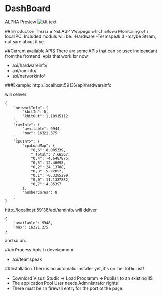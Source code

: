 # DashBoard

ALPHA Preview
![Alt text](alpha.PNG)


##Introduction
This is a Net.ASP Webpage which allows Monitoring of a local PC.
Included moduls will be:
	-Hardware
	-Teamspeak 3
	-maybe Steam, nut sure about it yet

##Current available APIS
There are some APIs that can be used indipendant from the frontend.
Apis that work for now:

- api/hardwareinfo/
- api/raminfo/
- api/networkinfo/

###Example:
http://localhost:59136/api/hardwareinfo

will deliver
```
{
    "networkInfo": {
        "kbitIn": 0,
        "kbitOut": 1.10915112
    },
    "ramInfo": {
        "available": 9944,
        "max": 16321.375
    },
    "cpuInfo": {
        "cpuLoadMap": {
            "0,6": 8.005339,
            "_Total": 7.66567,
            "0,4": -4.6487875,
            "0,5": 12.46698,
            "0,2": 24.13788,
            "0,3": 5.92857,
            "0,1": -0.3285299,
            "0,0": 11.1387882,
            "0,7": 4.85397
        },
        "numberCores": 8
    }
}
```
http://localhost:59136/api/raminfo/
will deliver
```
{
    "available": 9948,
    "max": 16321.375
}
```
and so on...

##In Process
Apis in development:
- api/teamspeak


##Installation
There is no automatic installer yet, it's on the ToDo List!

- Download Visual Studio -> Load Programm -> Publish to an existing IIS
- The application Pool User needs Administrator rights!
- There must be an firewall entry for the port of the page.
